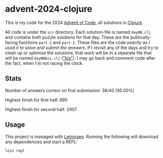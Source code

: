 # advent-2024-clojure

This is my code for the 2024 [Advent of Code](https://adventofcode.com/2024),
all solutions in [Clojure](https://clojure.org/).

All code is under the `src` directory. Each solution-file is named `dayNN.clj`
and contains both puzzle solutions for that day. These are the
publically-facing functions `part-1` and `part-2`. These files are the code
*exactly as I used it to solve and submit the answers*. If I revisit any of the
days and try to clean up or optimize the solutions, that work will be in a
separate file that will be named `dayNNbis.clj`
(["bis"](https://www.merriam-webster.com/dictionary/bis)). I may go back and
comment code after the fact, when I'm not racing the clock.

## Stats

Number of answers correct on first submission: 38/40 (95.00%)

Highest finish for first half: 695

Highest finish for second half: 2907

## Usage

This project is managed with [Leiningen](https://leiningen.org/). Running the
following will download any dependencies and start a REPL:

```
lein repl
```
